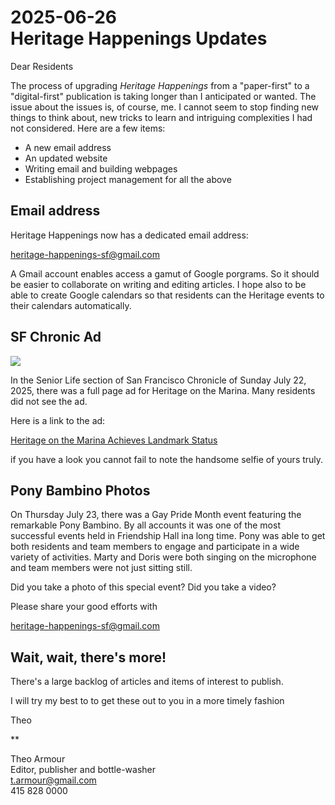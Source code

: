 # 2025-06-26<br>Heritage Happenings Updates

Dear Residents

The process of upgrading _Heritage Happenings_ from a "paper-first" to a "digital-first" publication is taking longer than I anticipated or wanted. The issue about the issues is, of course, me. I cannot seem to stop finding new things to think about, new tricks to learn and intriguing complexities I had not considered. Here are a few items:

* A new email address
* An updated website
* Writing email and building webpages
* Establishing project management for all the above

## Email address

Heritage Happenings now has a dedicated email address:

heritage-happenings-sf@gmail.com

A Gmail account enables access a gamut of Google porgrams. So it should be easier to collaborate on writing and editing articles. I hope also to be able to create Google calendars so that residents can the Heritage events to their  calendars automatically.


## SF Chronic Ad

![]( https://heritage-happenings.github.io/Blog/2025/06-june/image/2025-06-22-hotm-ad.jpg)

In the Senior Life section of San Francisco Chronicle of Sunday July 22, 2025, there was a full page ad for Heritage on the Marina. Many residents did not see the ad.

Here is a link to the ad:

[Heritage on the Marina Achieves Landmark Status]( https://heritage-happenings.github.io/#Blog/2025/06-june/2025-06-22-hotm-ad.pdf)

if you have a look you cannot fail to note the handsome selfie of yours truly.

## Pony Bambino Photos

On Thursday July 23, there was a Gay Pride Month event featuring the remarkable Pony Bambino. By all accounts it was one of the most successful events held in Friendship Hall ina long time. Pony was able to get both residents and team members to engage and participate in a wide variety of activities. Marty and Doris were both singing on the microphone and team members were not just sitting still.

Did you take a photo of this special event? Did you take a video?

Please share your good efforts with

heritage-happenings-sf@gmail.com

## Wait, wait, there's more!

There's a large backlog of articles and items of interest to publish.

I will try my best to to get these out to you in a more timely fashion

Theo

**

Theo Armour<br>
Editor, publisher and bottle-washer<br>
t.armour@gmail.com<br>
415 828 0000<br>
